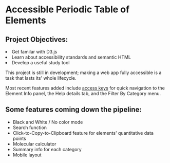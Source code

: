 # Accessible Periodic Table of Elements 

<h2>Project Objectives:</h2>
 <li>Get familar with D3.js</li>
 <li>Learn about accessibility standards and semantic HTML</li>
 <li>Develop a useful study tool</li> 
  

This project is still in development; making a web app fully accessible is a task that lasts its' whole lifecycle. 

Most recent features added include <a href="https://developer.mozilla.org/en-US/docs/Web/HTML/Global_attributes/accesskey" target="_blank">access keys</a> for quick navigation to the Element Info panel, the Help details tab, and the Filter By Category menu. 

<h2>Some features coming down the pipeline:</h2>
  <ul>
 <li>Black and White / No color mode</li>
 <li>Search function</li>
 <li>Click-to-Copy-to-Clipboard feature for elements' quantitative data points</li>
 <li>Molecular calculator </li>
 <li>Summary info for each category</li>
 <li>Mobile layout</li>
  
